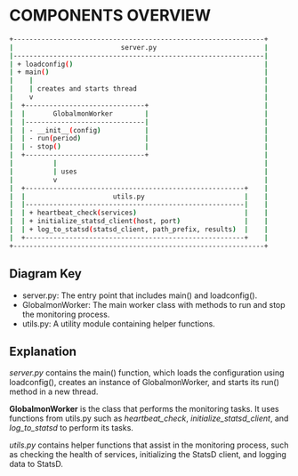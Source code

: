 # COMPONENTS OVERVIEW

``` bash
+---------------------------------------------------------------+
|                           server.py                           |
|---------------------------------------------------------------|
| + loadconfig()                                                |
| + main()                                                      |
|    |                                                          |
|    | creates and starts thread                                |
|    v                                                          |
|  +------------------------------+                             |
|  |       GlobalmonWorker        |                             |
|  |------------------------------|                             |
|  | - __init__(config)           |                             |
|  | - run(period)                |                             |
|  | - stop()                     |                             |
|  +------------------------------+                             |
|          |                                                    |
|          | uses                                               |
|          v                                                    |
|  +-------------------------------------------------------+    |
|  |                      utils.py                         |    |
|  |-------------------------------------------------------|    |
|  | + heartbeat_check(services)                           |    |
|  | + initialize_statsd_client(host, port)                |    |
|  | + log_to_statsd(statsd_client, path_prefix, results)  |    |
|  +-------------------------------------------------------+    |
+---------------------------------------------------------------+
```

## Diagram Key

* server.py: The entry point that includes main() and loadconfig().
* GlobalmonWorker: The main worker class with methods to run and stop the monitoring process.
* utils.py: A utility module containing helper functions.

## Explanation

*server.py* contains the main() function, which loads the configuration using loadconfig(), creates an instance of GlobalmonWorker, and starts its run() method in a new thread.

**GlobalmonWorker** is the class that performs the monitoring tasks. It uses functions from utils.py such as *heartbeat_check*, *initialize_statsd_client*, and *log_to_statsd* to perform its tasks.

*utils.py* contains helper functions that assist in the monitoring process, such as checking the health of services, initializing the StatsD client, and logging data to StatsD.
